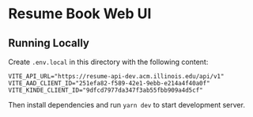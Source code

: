# Resume Book Web UI 

## Running Locally 
Create `.env.local` in this directory with the following content:
```
VITE_API_URL="https://resume-api-dev.acm.illinois.edu/api/v1"
VITE_AAD_CLIENT_ID="251efa82-f589-42e1-9ebb-e214a4f40a0f"
VITE_KINDE_CLIENT_ID="9dfcd7977da347f3ab55fbb909a4d5cf"
```

Then install dependencies and run `yarn dev` to start development server.